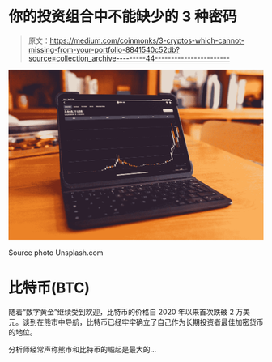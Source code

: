 # 你的投资组合中不能缺少的 3 种密码

> 原文：<https://medium.com/coinmonks/3-cryptos-which-cannot-missing-from-your-portfolio-8841540c52db?source=collection_archive---------44----------------------->

![](img/01dd16a681a8c5927d58c9a551fb6577.png)

Source photo Unsplash.com

# 比特币(BTC)

随着“数字黄金”继续受到欢迎，比特币的价格自 2020 年以来首次跌破 2 万美元。谈到在熊市中导航，比特币已经牢牢确立了自己作为长期投资者最佳加密货币的地位。

分析师经常声称熊市和比特币的崛起是最大的…
